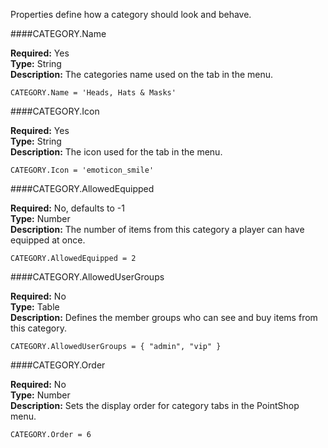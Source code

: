 <p class="lead">Properties define how a category should look and behave.</p>

####<a name="name"></a>CATEGORY.Name

**Required:** Yes  
**Type:** <span class="type">String</span>  
**Description:** The categories name used on the tab in the menu.

    CATEGORY.Name = 'Heads, Hats & Masks'

####<a name="icon"></a>CATEGORY.Icon

**Required:** Yes  
**Type:** <span class="type">String</span>  
**Description:** The icon used for the tab in the menu.

    CATEGORY.Icon = 'emoticon_smile'

####<a name="allow-equipped"></a>CATEGORY.AllowedEquipped

**Required:** No, defaults to -1  
**Type:** <span class="type">Number</span>  
**Description:** The number of items from this category a player can have equipped at once.

    CATEGORY.AllowedEquipped = 2

####<a name="allowed-user-groups"></a>CATEGORY.AllowedUserGroups

**Required:** No  
**Type:** <span class="type">Table</span>  
**Description:** Defines the member groups who can see and buy items from this category.

    CATEGORY.AllowedUserGroups = { "admin", "vip" }

####<a name="order"></a>CATEGORY.Order

**Required:** No  
**Type:** <span class="type">Number</span>  
**Description:** Sets the display order for category tabs in the PointShop menu.

    CATEGORY.Order = 6
